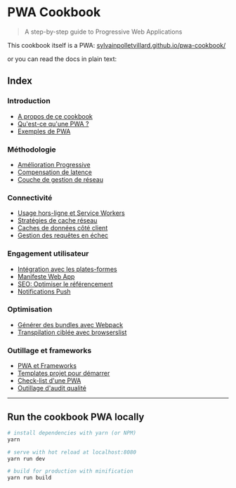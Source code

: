 # PWA Cookbook

> A step-by-step guide to Progressive Web Applications

This cookbook itself is a PWA: [sylvainpolletvillard.github.io/pwa-cookbook/](sylvainpolletvillard.github.io/pwa-cookbook/)
 
or you can read the docs in plain text:

## Index

### Introduction

- [A propos de ce cookbook](static/pages/a-propos.md)
- [Qu'est-ce qu'une PWA ?](static/pages/pwa.md)
- [Exemples de PWA](static/pages/examples.md)

### Méthodologie

- [Amélioration Progressive](static/pages/progressive-enhancement.md)
- [Compensation de latence](static/pages/optimistic-ui.md)
- [Couche de gestion de réseau](static/pages/network-management.md)

### Connectivité

- [Usage hors-ligne et Service Workers](static/pages/service-workers.md)
- [Stratégies de cache réseau](static/pages/network-strategies.md)
- [Caches de données côté client](static/pages/data-cache.md)
- [Gestion des requêtes en échec](static/pages/error-management.md)

### Engagement utilisateur

- [Intégration avec les plates-formes](static/pages/integration.md)
- [Manifeste Web App](static/pages/manifest.md)
- [SEO: Optimiser le référencement](static/pages/seo.md)
- [Notifications Push](static/pages/push-notifications.md)

### Optimisation

- [Générer des bundles avec Webpack](static/pages/optimisation-bundle.md)
- [Transpilation ciblée avec browserslist](static/pages/browserslist.md)

### Outillage et frameworks

- [PWA et Frameworks](static/pages/frameworks.md)
- [Templates projet pour démarrer](static/pages/project-templates.md)
- [Check-list d'une PWA](static/pages/checklist.md)
- [Outillage d'audit qualité](static/pages/audit-tools.md)

---


## Run the cookbook PWA locally

``` bash
# install dependencies with yarn (or NPM)
yarn

# serve with hot reload at localhost:8080
yarn run dev

# build for production with minification
yarn run build
```
